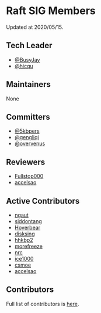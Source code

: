 # Raft SIG Members

Updated at 2020/05/15.

## Tech Leader

- [@BusyJay](https://github.com/BusyJay)
- [@hicqu](https://github.com/hicqu)

## Maintainers

None

## Committers

- [@5kbpers](https://github.com/5kbpers)
- [@gengliqi](https://github.com/gengliqi)
- [@overvenus](https://github.com/overvenus)

## Reviewers

- [Fullstop000](https://github.com/Fullstop000)
- [accelsao](https://github.com/accelsao)

## Active Contributors

- [ngaut](https://github.com/ngaut)
- [siddontang](https://github.com/siddontang)
- [Hoverbear](https://github.com/Hoverbear)
- [disksing](https://github.com/disksing)
- [hhkbp2](https://github.com/hhkbp2)
- [morefreeze](https://github.com/morefreeze)
- [nrc](https://github.com/nrc)
- [ice1000](https://github.com/ice1000)
- [csmoe](https://github.com/csmoe)
- [accelsao](https://github.com/accelsao)

## Contributors

Full list of contributors is [here](https://github.com/tikv/raft-rs/graphs/contributors).
